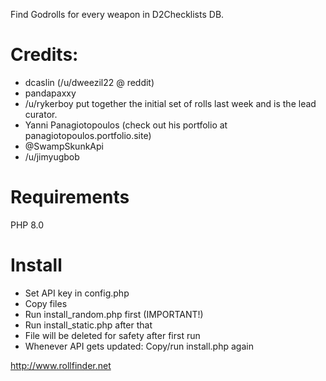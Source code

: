 Find Godrolls for every weapon in D2Checklists DB.

# Credits:
- dcaslin (/u/dweezil22 @ reddit)
- pandapaxxy
- /u/rykerboy put together the initial set of rolls last week and is the lead curator.
- Yanni Panagiotopoulos (check out his portfolio at panagiotopoulos.portfolio.site)
- @SwampSkunkApi
- /u/jimyugbob

# Requirements
PHP 8.0

# Install
- Set API key in config.php
- Copy files
- Run install_random.php first (IMPORTANT!)
- Run install_static.php after that
- File will be deleted for safety after first run
- Whenever API gets updated: Copy/run install.php again

http://www.rollfinder.net
